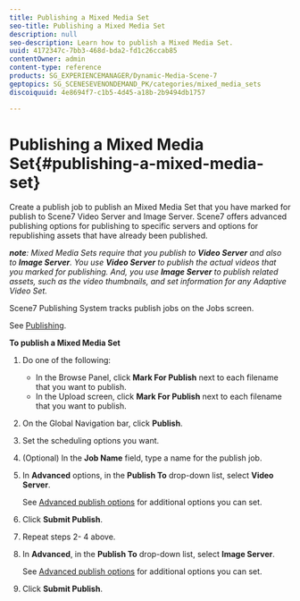 ```yaml
---
title: Publishing a Mixed Media Set
seo-title: Publishing a Mixed Media Set
description: null
seo-description: Learn how to publish a Mixed Media Set.
uuid: 4172347c-7bb3-468d-bda2-fd1c26ccab85
contentOwner: admin
content-type: reference
products: SG_EXPERIENCEMANAGER/Dynamic-Media-Scene-7
geptopics: SG_SCENESEVENONDEMAND_PK/categories/mixed_media_sets
discoiquuid: 4e8694f7-c1b5-4d45-a18b-2b9494db1757

---
```


# Publishing a Mixed Media Set{#publishing-a-mixed-media-set}

Create a publish job to publish an Mixed Media Set that you have marked for publish to Scene7 Video Server and Image Server. Scene7 offers advanced publishing options for publishing to specific servers and options for republishing assets that have already been published.

***note**: Mixed Media Sets require that you publish to **Video Server** and also to **Image Server**. You use **Video Server** to publish the actual videos that you marked for publishing. And, you use **Image Server** to publish related assets, such as the video thumbnails, and set information for any Adaptive Video Set.*

Scene7 Publishing System tracks publish jobs on the Jobs screen.

See [Publishing](publishing-files.md#publishing_files).

<!-- 

Comment Type: remark
Last Modified By: unknown unknown 
Last Modified Date: 

<p>RB: Updated the following steps as per Cynthia email, 11/9/2012, added 11/12/2012</p>

 -->

**To publish a Mixed Media Set**

1. Do one of the following:

    * In the Browse Panel, click **Mark For Publish** next to each filename that you want to publish.
    * In the Upload screen, click **Mark For Publish** next to each filename that you want to publish.

1. On the Global Navigation bar, click **Publish**.
1. Set the scheduling options you want.
1. (Optional) In the **Job Name** field, type a name for the publish job.
1. In **Advanced** options, in the **Publish To** drop-down list, select **Video Server**.

   See [Advanced publish options](publishing-files.md#advanced_publish_options) for additional options you can set.

1. Click **Submit Publish**.
1. Repeat steps 2- 4 above.
1. In **Advanced**, in the **Publish To** drop-down list, select **Image Server**.

   See [Advanced publish options](publishing-files.md#advanced_publish_options) for additional options you can set.

1. Click **Submit Publish**.

